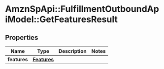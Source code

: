 # AmznSpApi::FulfillmentOutboundApiModel::GetFeaturesResult

## Properties
Name | Type | Description | Notes
------------ | ------------- | ------------- | -------------
**features** | [**Features**](Features.md) |  | 

